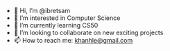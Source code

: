 - 👋 Hi, I’m @ibretsam
- 👀 I’m interested in Computer Science
- 🌱 I’m currently learning CS50
- 💞️ I’m looking to collaborate on new exciting projects
- 📫 How to reach me: khanhle@gmail.com

<!---
ibretsam/ibretsam is a ✨ special ✨ repository because its `README.md` (this file) appears on your GitHub profile.
You can click the Preview link to take a look at your changes.
--->

